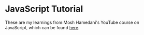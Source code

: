 # JavaScript Tutorial

These are my learnings from Mosh Hamedani's YouTube course on JavaScript, which can be found [here](https://www.youtube.com/watch?v=W6NZfCO5SIk).
